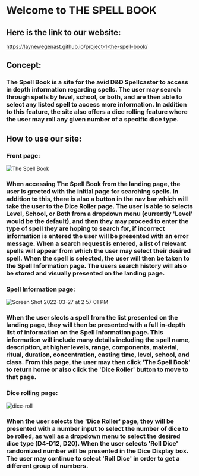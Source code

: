 # Welcome to THE SPELL BOOK
## Here is the link to our website:
https://laynewegenast.github.io/project-1-the-spell-book/

## Concept:
### The Spell Book is a site for the avid D&D Spellcaster to access in depth information regarding spells. The user may search through spells by level, school, or both, and are then able to select any listed spell to access more information. In addition to this feature, the site also offers a dice rolling feature where the user may roll any given number of a specific dice type. 

## How to use our site:
### Front page:

![The Spell Book](https://user-images.githubusercontent.com/96094719/160299948-e280410e-a89c-48fd-a593-64d10405336b.gif)

### When accessing The Spell Book from the landing page, the user is greeted with the initial page for searching spells. In addition to this, there is also a button in the nav bar which will take the user to the Dice Roller page. The user is able to selects Level, School, or Both from a dropdown menu (currently 'Level' would be the default), and then they may proceed to enter the type of spell they are hoping to search for, if incorrect information is entered the user will be presented with an error message. When a search request is entered, a list of relevant spells will appear from which the user may select their desired spell. When the spell is selected, the user will then be taken to the Spell Information page. The users search history will also be stored and visually presented on the landing page.

### Spell Information page: 

![Screen Shot 2022-03-27 at 2 57 01 PM](https://user-images.githubusercontent.com/96094719/160299863-b8c95299-3e3d-486b-87f4-11abd8ba2d49.png)

### When the user slects a spell from the list presented on the landing page, they will then be presented with a full in-depth list of information on the Spell Information page. This information will include many details including the spell name, description, at higher levels, range, components, material, ritual, duration, concentration, casting time, level, school, and class. From this page, the user may then click 'The Spell Book' to return home or also click the 'Dice Roller' button to move to that page.

### Dice rolling page: 

![dice-roll](https://user-images.githubusercontent.com/96094719/160299990-07221f5c-0bd0-4313-b8ce-8831b4f13573.gif)

### When the user selects the 'Dice Roller' page, they will be presented with a number input to select the number of dice to be rolled, as well as a dropdown menu to select the desired dice type (D4-D12, D20). When the user selects 'Roll Dice' randomized number will be presented in the Dice Display box. The user may continue to select 'Roll Dice' in order to get a different group of numbers. 

